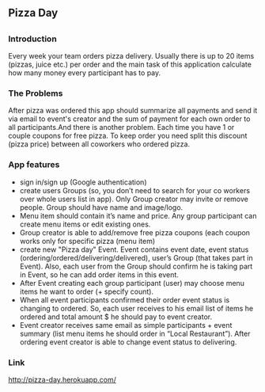 <h2>Pizza Day<h2>

<h3>Introduction </h3>
Every week your team orders pizza delivery. Usually there is up to 20 items (pizzas, juice etc.) per order and the main task of this application calculate how many money every participant has to pay.
<h3>The Problems</h3> 
After pizza was ordered this app should summarize all payments and send it via email to event's creator and the sum of payment for each own order to all participants.And there is another problem. Each time you have 1 or couple coupons for free pizza. To keep order you need split this discount (pizza price) between all coworkers who ordered pizza. 
<h3>App features</h3>
<ul>
<li>sign in/sign up (Google authentication)
<li>create users Groups (so, you don’t need to search for your co workers over whole users list in app). Only Group creator may invite or remove people. Group should have name and image/logo. 
<li>Menu item should contain it’s name and price. Any group participant can create menu items or edit existing ones. 
<li>Group creator is able to add/remove free pizza coupons (each coupon works only for specific pizza (menu item)
<li>create new "Pizza day" Event. Event contains event date, event status (ordering/ordered/delivering/delivered), user’s Group (that takes part in Event). Also, each user from the Group should confirm he is taking part in Event, so he can add order items in this event. 
<li>After Event creating each group participant (user) may choose menu items he want to order (+ specify count). 
<li>When all event participants confirmed their order event status is changing to ordered. So, each user receives to his email list of items he ordered and total amount $ he should pay to event creator. 
<li>Event creator receives same email as simple participants + event summary (list menu items he should order in “Local Restaurant”). After ordering event creator is able to change event status to delivering. 
</ul>
<h3>Link</h3>
<a href="http://pizza-day.herokuapp.com/">http://pizza-day.herokuapp.com/</a>
